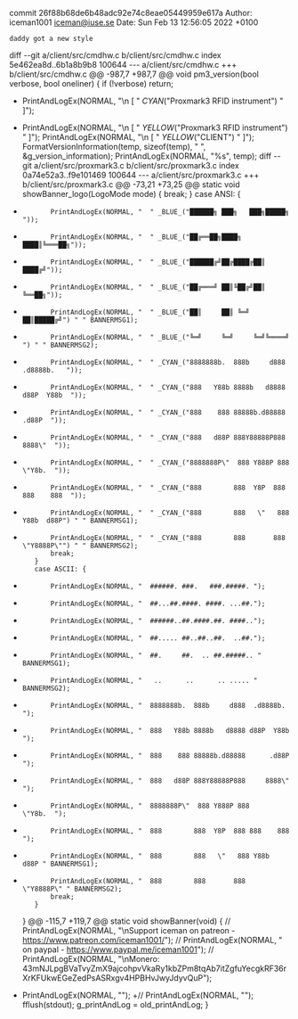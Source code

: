 commit 26f88b68de6b48adc92e74c8eae05449959e617a
Author: iceman1001 <iceman@iuse.se>
Date:   Sun Feb 13 12:56:05 2022 +0100

    daddy got a new style

diff --git a/client/src/cmdhw.c b/client/src/cmdhw.c
index 5e462ea8d..6b1a8b9b8 100644
--- a/client/src/cmdhw.c
+++ b/client/src/cmdhw.c
@@ -987,7 +987,7 @@ void pm3_version(bool verbose, bool oneliner) {
     if (!verbose)
         return;
 
-    PrintAndLogEx(NORMAL, "\n [ " _CYAN_("Proxmark3 RFID instrument") " ]");
+    PrintAndLogEx(NORMAL, "\n [ " _YELLOW_("Proxmark3 RFID instrument") " ]");
     PrintAndLogEx(NORMAL, "\n [ " _YELLOW_("CLIENT") " ]");
     FormatVersionInformation(temp, sizeof(temp), "  ", &g_version_information);
     PrintAndLogEx(NORMAL, "%s", temp);
diff --git a/client/src/proxmark3.c b/client/src/proxmark3.c
index 0a74e52a3..f9e101469 100644
--- a/client/src/proxmark3.c
+++ b/client/src/proxmark3.c
@@ -73,21 +73,25 @@ static void showBanner_logo(LogoMode mode) {
             break;
         }
         case ANSI: {
-            PrintAndLogEx(NORMAL, "  " _BLUE_("██████╗ ███╗   ███╗█████╗ "));
-            PrintAndLogEx(NORMAL, "  " _BLUE_("██╔══██╗████╗ ████║╚═══██╗"));
-            PrintAndLogEx(NORMAL, "  " _BLUE_("██████╔╝██╔████╔██║ ████╔╝"));
-            PrintAndLogEx(NORMAL, "  " _BLUE_("██╔═══╝ ██║╚██╔╝██║ ╚══██╗"));
-            PrintAndLogEx(NORMAL, "  " _BLUE_("██║     ██║ ╚═╝ ██║█████╔╝") " " BANNERMSG1);
-            PrintAndLogEx(NORMAL, "  " _BLUE_("╚═╝     ╚═╝     ╚═╝╚════╝ ") " " BANNERMSG2);
+            PrintAndLogEx(NORMAL, "  " _CYAN_("8888888b.  888b     d888  .d8888b.   "));
+            PrintAndLogEx(NORMAL, "  " _CYAN_("888   Y88b 8888b   d8888 d88P  Y88b  "));
+            PrintAndLogEx(NORMAL, "  " _CYAN_("888    888 88888b.d88888      .d88P  "));
+            PrintAndLogEx(NORMAL, "  " _CYAN_("888   d88P 888Y88888P888     8888\"  "));
+            PrintAndLogEx(NORMAL, "  " _CYAN_("8888888P\"  888 Y888P 888      \"Y8b.  "));
+            PrintAndLogEx(NORMAL, "  " _CYAN_("888        888  Y8P  888 888    888  "));
+            PrintAndLogEx(NORMAL, "  " _CYAN_("888        888   \"   888 Y88b  d88P") " " BANNERMSG1);
+            PrintAndLogEx(NORMAL, "  " _CYAN_("888        888       888  \"Y8888P\"") " " BANNERMSG2);
             break;
         }
         case ASCII: {
-            PrintAndLogEx(NORMAL, "  ######. ###.   ###.#####. ");
-            PrintAndLogEx(NORMAL, "  ##...##.####. ####. ...##.");
-            PrintAndLogEx(NORMAL, "  ######..##.####.##. ####..");
-            PrintAndLogEx(NORMAL, "  ##..... ##..##..##.  ..##.");
-            PrintAndLogEx(NORMAL, "  ##.     ##.  .. ##.#####.. " BANNERMSG1);
-            PrintAndLogEx(NORMAL, "   ..      ..      .. ..... " BANNERMSG2);
+            PrintAndLogEx(NORMAL, "  8888888b.  888b     d888  .d8888b.     ");
+            PrintAndLogEx(NORMAL, "  888   Y88b 8888b   d8888 d88P  Y88b    ");
+            PrintAndLogEx(NORMAL, "  888    888 88888b.d88888      .d88P    ");
+            PrintAndLogEx(NORMAL, "  888   d88P 888Y88888P888     8888\"    ");
+            PrintAndLogEx(NORMAL, "  8888888P\"  888 Y888P 888      \"Y8b.  ");
+            PrintAndLogEx(NORMAL, "  888        888  Y8P  888 888    888    ");
+            PrintAndLogEx(NORMAL, "  888        888   \"   888 Y88b  d88P " BANNERMSG1);
+            PrintAndLogEx(NORMAL, "  888        888       888  \"Y8888P\" " BANNERMSG2);
             break;
         }
     }
@@ -115,7 +119,7 @@ static void showBanner(void) {
 //    PrintAndLogEx(NORMAL, "\nSupport iceman on patreon - https://www.patreon.com/iceman1001/");
 //    PrintAndLogEx(NORMAL, "                 on paypal - https://www.paypal.me/iceman1001");
 //    PrintAndLogEx(NORMAL, "\nMonero: 43mNJLpgBVaTvyZmX9ajcohpvVkaRy1kbZPm8tqAb7itZgfuYecgkRF36rXrKFUkwEGeZedPsASRxgv4HPBHvJwyJdyvQuP");
-    PrintAndLogEx(NORMAL, "");
+//    PrintAndLogEx(NORMAL, "");
     fflush(stdout);
     g_printAndLog = old_printAndLog;
 }
